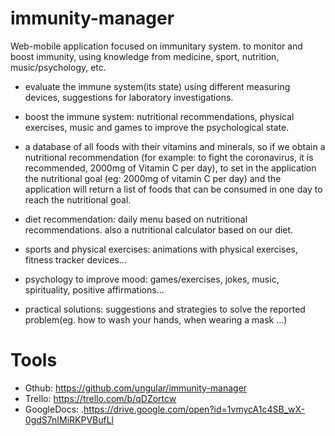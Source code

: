 # immunity-manager
Web-mobile application focused on immunitary system. to monitor and boost immunity, using knowledge from medicine, sport, nutrition, music/psychology, etc.

- evaluate the immune system(its state) using different measuring devices, suggestions for laboratory investigations.

- boost the immune system: nutritional recommendations, physical exercises, music and games to improve the psychological state.

- a database of all foods with their vitamins and minerals, so if we obtain a nutritional recommendation (for example: to fight the coronavirus, it is recommended, 2000mg of Vitamin C per day), to set in the application the nutritional goal (eg: 2000mg of vitamin C per day) and the application will return a list of foods that can be consumed in one day to reach the nutritional goal.

- diet recommendation: daily menu based on nutritional recommendations. also a nutritional calculator based on our diet.

- sports and physical exercises: animations with physical exercises, fitness tracker devices...

- psychology to improve mood: games/exercises, jokes, music, spirituality, positive affirmations...

- practical solutions: suggestions and strategies to solve the reported problem(eg. how to wash your hands, when wearing a mask ...)

# Tools
- Gthub: https://github.com/ungular/immunity-manager
- Trello: https://trello.com/b/qDZortcw
- GoogleDocs: .https://drive.google.com/open?id=1vmycA1c4SB_wX-0gdS7nIMiRKPVBufLl
